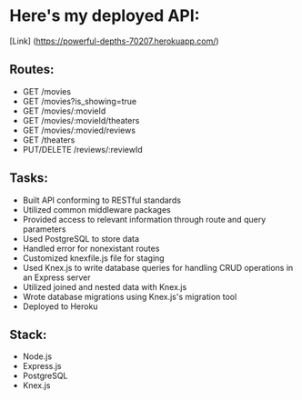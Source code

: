 # Here's my deployed API:
[Link] (https://powerful-depths-70207.herokuapp.com/)

## Routes:
* GET /movies
* GET /movies?is_showing=true
* GET /movies/:movieId
* GET /movies/:movieId/theaters
* GET /movies/:movied/reviews
* GET /theaters
* PUT/DELETE /reviews/:reviewId 

## Tasks:
* Built API conforming to RESTful standards
* Utilized common middleware packages
* Provided access to relevant information through route and query parameters
* Used PostgreSQL to store data
* Handled error for nonexistant routes
* Customized knexfile.js file for staging
* Used Knex.js to write database queries for handling CRUD operations in an Express server
* Utilized joined and nested data with Knex.js
* Wrote database migrations using Knex.js's migration tool
* Deployed to Heroku

## Stack:
* Node.js
* Express.js
* PostgreSQL
* Knex.js